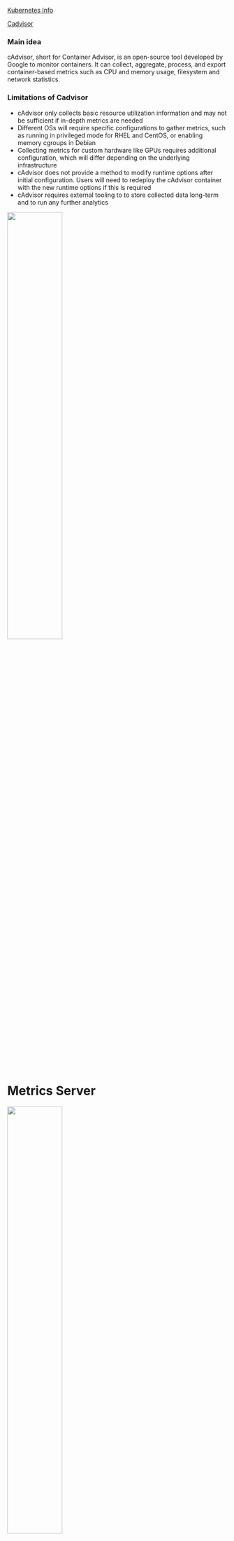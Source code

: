 [Kubernetes Info](https://github.com/YaniKyr/5G_Autoscaling_Notes/blob/main/papers/Toward_Highly_Scalable_Load_Balancing_in_Kubernetes_Clusters.pdf)


[Cadvisor](https://www.kubecost.com/kubernetes-devops-tools/cadvisor/)
### Main idea

cAdvisor, short for Container Advisor, is an open-source tool developed by Google to monitor containers. It can collect, aggregate, process, and export container-based metrics such as CPU and memory usage, filesystem and network statistics.

### Limitations of Cadvisor
- cAdvisor only collects basic resource utilization information and may not be sufficient if in-depth metrics are needed
- Different OSs will require specific configurations to gather metrics, such as running in privileged mode for RHEL and CentOS, or enabling memory cgroups in Debian
- Collecting metrics for custom hardware like GPUs requires additional configuration, which will differ depending on the underlying infrastructure
- cAdvisor does not provide a method to modify runtime options after initial configuration. Users will need to redeploy the cAdvisor container with the new runtime options if this is required
- cAdvisor requires external tooling to to store collected data long-term and to run any further analytics

<img src="https://github.com/YaniKyr/Thesis_Notes/blob/main/SharedScreenshot.jpg"  width="50%" height="50%">


# Metrics Server

<img src="https://github.com/YaniKyr/Thesis_Notes/blob/main/SharedScreenshot1.jpg"  width="50%" height="50%">

Metrics Server is a scalable, efficient source of container resource metrics for Kubernetes built-in autoscaling pipelines.

Metrics Server collects resource metrics from Kubelets and exposes them in Kubernetes apiserver through Metrics API for use by Horizontal Pod Autoscaler and Vertical Pod Autoscaler. [Metrics Server](https://kubernetes-sigs.github.io/metrics-server/)

- **Kubelet**. Provides node/pod/container resource usage information (cAdvisor will be slimmed down to provide only core system metrics). Kubelet acts as a node-level and application-level metrics collector as opposed to cAdvisor responsible for cluster-wide metrics.
- **Resource estimator**. Runs as a DaemonSet that turns raw usage values collected from Kubelet into resource estimates ready for the use by schedulers or HPA to maintain the desired state of the cluster.
-** Metrics-server**. This is a mini-version of Heapster (Heapster is now deprecated) that was previously used as the main monitoring solution on top of cAdvisor for collecting Prometheus-format metrics. Metrics-server stores only the latest metrics values scraped from Kubelet and cAdvisor locally and has no sinks (i.e., does not store historical data).
- **Master Metrics API**. Metrics Server exposes the master metrics API via the Discovery summarizer to external clients.
- **The API server**. The server responsible for serving the master metrics API.                  
Metrics Server is not meant for non-autoscaling purposes

[Kubernetes Cluster using Docker Desktop](https://medium.com/womenintechnology/create-a-kubernetes-cluster-using-docker-desktop-72b493f3faa8)

## Some Sum up

Cadvisor captures the state and returns the data of containers. It is container based. 
Metrics Api has access to K8s control plane. Collects resource metrics from Kubelets and exposes them in Kubernetes apiserver through Metrics API. 

Proposal: Metrics pipeline utilizes both metrics api and Cadvisor
In a local-worker node point of view, Cadvisor collects reports and posts thme in kubelet. Then metrics api exposes the data from kubelet to API server (control plane). [Metrics Pipeline](https://kubernetes.io/docs/tasks/debug/debug-cluster/resource-metrics-pipeline/)

<img src="https://github.com/YaniKyr/Thesis_Notes/blob/main/SharedScreenshot2.jpg"  width="50%" height="50%">



The question of whether Metrics Server is better than cAdvisor depends on your specific use case and requirements. Both Metrics Server and cAdvisor serve similar but slightly different purposes in the realm of container monitoring within Kubernetes clusters.

## A brief comparison:

- Functionality:
  * Metrics Server: Metrics Server is primarily designed to gather resource usage metrics (such as CPU and memory) from Kubernetes nodes and pods. It provides aggregated metrics, which are useful for autoscaling purposes and general cluster monitoring.
  * cAdvisor: cAdvisor (Container Advisor) is more focused on providing detailed container-level metrics, including resource usage, performance statistics, and information about running processes within containers.

- Integration with Kubernetes:
 * Metrics Server: Metrics Server is tightly integrated with Kubernetes and is the recommended way to gather resource metrics for Horizontal Pod Autoscaler and Vertical Pod Autoscaler.
 * cAdvisor: cAdvisor can be run as a standalone service or as part of a Kubernetes cluster. It's typically deployed as a node-level agent and collects metrics directly from the Docker daemon or container runtime.

- Resource Usage:
 * Metrics Server: Metrics Server is lightweight and optimized for collecting resource usage metrics at scale in Kubernetes clusters.
 * cAdvisor: cAdvisor collects detailed metrics at the container level, which may be more resource-intensive compared to Metrics Server, especially in larger clusters.

- Granularity:
 *  Metrics Server: Metrics Server provides aggregated metrics at the node and pod level, suitable for cluster-level monitoring and autoscaling decisions.
 *  cAdvisor: cAdvisor provides detailed metrics at the container level, offering more granularity for monitoring and troubleshooting individual containers.

In summary, if you're primarily interested in gathering high-level resource usage metrics for autoscaling and cluster monitoring within Kubernetes, Metrics Server is a good choice. However, if you need more detailed container-level metrics or want to monitor containers outside of Kubernetes, cAdvisor may be a better fit. In some cases, both Metrics Server and cAdvisor can be used together to achieve comprehensive monitoring and resource management within Kubernetes clusters.


